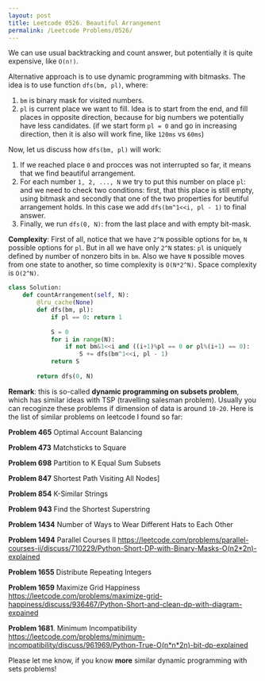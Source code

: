 ```yaml
---
layout: post
title: Leetcode 0526. Beautiful Arrangement
permalink: /Leetcode Problems/0526/
---
```


We can use usual backtracking and count answer, but potentially it is quite expensive,  like `O(n!)`. 

Alternative approach is to use dynamic programming with bitmasks. The idea is to use function `dfs(bm, pl)`, where:
1. `bm` is binary mask for visited numbers.
2. `pl` is current place we want to fill. Idea is to start from the end, and fill places in opposite direction, because for big numbers we potentially have less candidates. (if we start form `pl = 0` and go in increasing direction, then it is also will work fine, like `120ms` vs `60ms`)

Now, let us discuss how `dfs(bm, pl)` will work:
1. If we reached place `0` and procces was not interrupted so far, it means that we find beautiful arrangement.
2. For each number `1, 2, ..., N` we try to put this number on place `pl`: and we need to check two conditions: first, that this place is still empty, using bitmask and secondly that one of the two properties for beutiful arrangement holds. In this case we add `dfs(bm^1<<i, pl - 1)` to final answer.
3. Finally, we run `dfs(0, N)`: from the last place and with empty bit-mask.

**Complexity**: First of all, notice that we have `2^N` possible options for `bm`, `N` possible options for `pl`. But in all we have only `2^N` states: `pl` is uniquely defined by number of nonzero bits in `bm`. Also we have `N` possible moves from one state to another, so time complexity is `O(N*2^N)`. Space complexity is `O(2^N)`.

```python
class Solution:
    def countArrangement(self, N):
        @lru_cache(None)
        def dfs(bm, pl):
            if pl == 0: return 1
                
            S = 0
            for i in range(N):
                if not bm&1<<i and ((i+1)%pl == 0 or pl%(i+1) == 0):
                    S += dfs(bm^1<<i, pl - 1)
            return S
                
        return dfs(0, N)
```

**Remark**: this is so-called **dynamic programming on subsets problem**, which has similar ideas with TSP (travelling salesman problem). Usually you can recoginze these problems if dimension of data is around `10-20`. Here is the list of similar problems on leetcode I found so far:

**Problem 465** Optimal Account Balancing

**Problem 473** Matchsticks to Square

**Problem 698** Partition to K Equal Sum Subsets

**Problem 847** Shortest Path Visiting All Nodes]

**Problem 854** K-Similar Strings

**Problem 943** Find the Shortest Superstring

**Problem 1434** Number of Ways to Wear Different Hats to Each Other

**Problem 1494** Parallel Courses II https://leetcode.com/problems/parallel-courses-ii/discuss/710229/Python-Short-DP-with-Binary-Masks-O(n2*2n)-explained

**Problem 1655** Distribute Repeating Integers

**Problem 1659** Maximize Grid Happiness https://leetcode.com/problems/maximize-grid-happiness/discuss/936467/Python-Short-and-clean-dp-with-diagram-expained

**Problem 1681**. Minimum Incompatibility
https://leetcode.com/problems/minimum-incompatibility/discuss/961969/Python-True-O(n*n*2n)-bit-dp-explained

Please let me know, if you know **more** similar dynamic programming with sets problems!